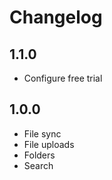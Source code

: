 # Changelog

## 1.1.0

- Configure free trial

## 1.0.0

- File sync
- File uploads
- Folders
- Search
